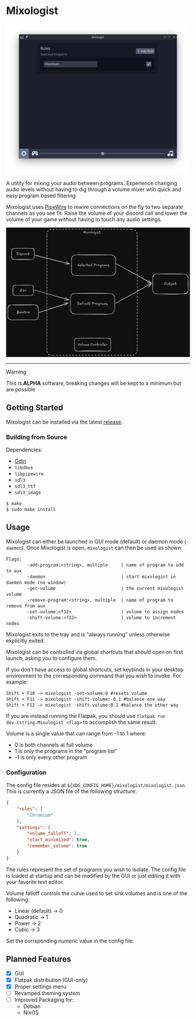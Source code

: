 # Mixologist
![GUI](assets/mixologist-gui.png)

A utility for mixing your audio between programs.
Experience changing audio levels without having
to dig through a volume mixer wtih quick and easy
program based filtering.

Mixologist uses [PipeWire](https://pipewire.org) to
rewire connections on the fly to two separate
channels as you see fit. Raise the volume of your
discord call and lower the volume of your game
without having to touch any audio settings.

![Diagram](assets/mixologist-diagram.png)

---

> [!WARNING]
> This is **ALPHA** software, breaking changes
> will be kept to a minimum but are possible

## Getting Started
Mixologist can be installed via the latest 
[release](https://github.com/A1029384756/mixologist/releases).

### Building from Source
Dependencies:
- [Odin](https://odin-lang.org)
- `libdbus`
- `libpipewire`
- `sdl3`
- `sdl3_ttf`
- `sdl3_image`

```
$ make
$ sudo make install
```

## Usage
Mixologist can either be launched in GUI mode (default)
or daemon mode (`-daemon`). Once Mixologist is open,
`mixologist` can then be used as shown:
```
Flags:
        -add-program:<string>, multiple     | name of program to add to aux
        -daemon                             | start mixologist in daemon mode (no window)
        -get-volume                         | the current mixologist volume
        -remove-program:<string>, multiple  | name of program to remove from aux
        -set-volume:<f32>                   | volume to assign nodes
        -shift-volume:<f32>                 | volume to increment nodes
```

Mixologist exits to the tray and is "always running" unless
otherwise explicitly exited.

Mixologist can be controlled via global shortcuts that should
open on first launch, asking you to configure them.

If you don't have access to global shortcuts,
set keybinds in your desktop environment to the
corresponding command that you wish to
invoke. For example:
```
Shift + F10 -> mixologist -set-volume:0 #resets volume
Shift + F11 -> mixologist -shift-volume:-0.1 #balance one way
Shift + F12 -> mixologist -shift-volume:0.1 #balance the other way
```
If you are instead running the Flatpak, you should use
`flatpak run dev.cstring.Mixologist <flag>` to accomplish
the same result.

Volume is a single value that can range from -1 to 1 where:
- 0 is both channels at full volume
- 1 is only the programs in the "program list"
- -1 is only every other program

### Configuration
The config file resides at `${XDG_CONFIG_HOME}/mixologist/mixologist.json`.
This is currently a JSON file of the following structure:
```json
{
	"rules": [
		"Chromium"
	],
	"settings": {
		"volume_falloff": 1,
		"start_minimized": true,
		"remember_volume": true
	}
}
```
The rules represent the set of programs you wish to isolate.
The config file is loaded at startup and can be modified by the 
GUI or just editing it with your favorite text editor.

Volume falloff controls the curve used to set sink volumes
and is one of the following:
- Linear (default) -> 0
- Quadratic -> 1
- Power -> 2
- Cubic -> 3

Set the corrsponding *numeric* value in the config file.

## Planned Features
- [x] GUI
- [x] Flatpak distribution (GUI-only)
- [x] Proper settings menu
- [ ] Revamped theming system
- [ ] Improved Packaging for:
    - Debian
    - NixOS
